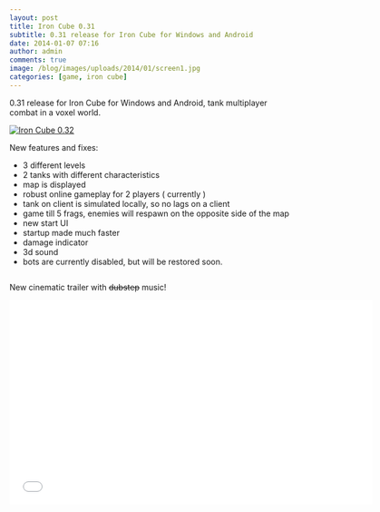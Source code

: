```yaml
---
layout: post
title: Iron Cube 0.31
subtitle: 0.31 release for Iron Cube for Windows and Android
date: 2014-01-07 07:16
author: admin
comments: true
image: /blog/images/uploads/2014/01/screen1.jpg
categories: [game, iron cube]
---
```


0.31 release for Iron Cube for Windows and Android, tank multiplayer combat in a voxel world.

<a title="Download Iron Cube 0.32 - Mod DB" href="http://www.moddb.com/games/iron-cube/downloads/iron-cube-032" target="_blank"><img alt="Iron Cube 0.32" src="http://button.moddb.com/download/medium/64106.png" /></a>

New features and fixes:

* 3 different levels
* 2 tanks with different characteristics
* map is displayed
* robust online gameplay for 2 players ( currently )
* tank on client is simulated locally, so no lags on a client
* game till 5 frags, enemies will respawn on the opposite side of the map
* new start UI
* startup made much faster
* damage indicator
* 3d sound
* bots are currently disabled, but will be restored soon.

<a href="https://play.google.com/store/apps/details?id=com.glow3d.ironcube"><img alt="" src="/blog/images/en_generic_rgb_wo_60.png" /></a>


New cinematic trailer with ~~dubstep~~ music!
<div class="videoWrapper"><iframe src="//www.youtube.com/embed/ipgDNRQKvLw"  height="360" width="640" allowfullscreen="" frameborder="0"></iframe></div>
<!--
Screenshots:

<div width="640">
<a href="/blog/images/uploads/2014/01/screen1.jpg" target="_blank"><img alt="screen1" src="/blog/images/uploads/2014/01/screen1.jpg" width="298" /></a> <a href="/blog/images/uploads/2014/01/screen4.jpg"><img alt="screen4" src="/blog/images/uploads/2014/01/screen4.jpg" width="298" /></a>
<a href="/blog/images/uploads/2014/01/screen3.jpg"><img alt="screen3" src="/blog/images/uploads/2014/01/screen3.jpg" width="298" /></a> <a href="/blog/images/uploads/2014/01/screen2.jpg"><img alt="screen2" src="/blog/images/uploads/2014/01/screen2.jpg" width="298" height="168" /></a>
<a href="/blog/images/uploads/2013/10/Screenshot_2013-10-23-16-50-08.png" target="_blank"><img alt="Screenshot_2013-10-23-16-50-08" src="/blog/images/uploads/2013/10/Screenshot_2013-10-23-16-50-08.png" width="600" /></a></div>-->


